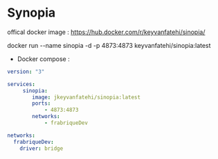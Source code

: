 Synopia
===================

offical docker image : https://hub.docker.com/r/keyvanfatehi/sinopia/ 

docker run --name sinopia -d -p 4873:4873 keyvanfatehi/sinopia:latest

* Docker compose :

```yml
version: "3"

services:
     sinopia:
        image: jkeyvanfatehi/sinopia:latest
        ports:
            - 4873:4873
        networks:
            - frabriqueDev  

networks:
  frabriqueDev:
    driver: bridge
```